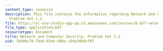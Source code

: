 ```yaml
---
content_type: resource
description: This file contains the information regarding Network and Computer Security,
  Problem Set 1.2.
file: https://ol-ocw-studio-app-qa.s3.amazonaws.com/courses/6-857-network-and-computer-security-spring-2014/7bb90c7979dd654ed8bac94a39b9cf87_MIT6_857S14_1.2.pdf
file_type: application/pdf
resourcetype: Document
title: Network and Computer Security, Problem Set 1.2
uid: 7bb90c79-79dd-654e-d8ba-c94a39b9cf87
---
```


